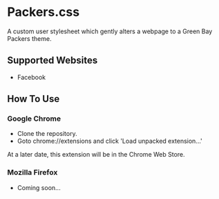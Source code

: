 # Packers.css

A custom user stylesheet which gently alters a webpage to a Green Bay Packers
theme.

## Supported Websites

- Facebook

## How To Use

### Google Chrome

- Clone the repository.
- Goto chrome://extensions and click 'Load unpacked extension...'

At a later date, this extension will be in the Chrome Web Store.

### Mozilla Firefox

- Coming soon...

